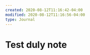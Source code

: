 ```yaml
---
created: 2020-08-12T11:16:42-04:00
modified: 2020-08-12T11:16:56-04:00
type: Journal
---
```


# Test duly note